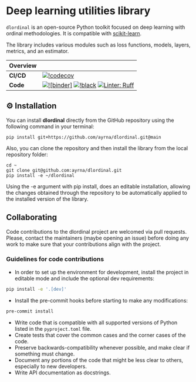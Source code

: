 # Deep learning utilities library

`dlordinal` is an open-source Python toolkit focused on deep learning with ordinal methodologies. It is compatible with
[scikit-learn](https://scikit-learn.org).

The library includes various modules such as loss functions, models, layers, metrics, and an estimator.

| Overview  |                                                                                                                                          |
|-----------|------------------------------------------------------------------------------------------------------------------------------------------|
| **CI/CD** | [![!codecov](https://img.shields.io/codecov/c/github/ayrna/dlordinal?label=codecov&logo=codecov)](https://codecov.io/gh/ayrna/dlordinal) |
| **Code**  | [![![binder]](https://mybinder.org/badge_logo.svg)](https://mybinder.org/v2/gh/ayrna/dlordinal/main?filepath=tutorials) [![!black](https://img.shields.io/badge/code%20style-black-000000.svg)](https://github.com/psf/black) [![Linter: Ruff](https://img.shields.io/badge/Linter-Ruff-brightgreen?style=flat-square)](https://github.com/charliermarsh/ruff)                     |

## ⚙️ Installation

You can install **dlordinal** directly from the GitHub repository using the following command in your terminal:

    pip install git+https://github.com/ayrna/dlordinal.git@main

Also, you can clone the repository and then install the library from the local repository folder:

    cd ~
    git clone git@github.com:ayrna/dlordinal.git
    pip install -e ~/dlordinal

Using the -e argument with pip install, does an editable installation, allowing the changes obtained through the repository to be automatically applied to the installed version of the library.

## Collaborating

Code contributions to the dlordinal project are welcomed via pull requests.
Please, contact the maintainers (maybe opening an issue) before doing any work to make sure that your contributions align with the project.

### Guidelines for code contributions

* In order to set up the environment for development, install the project in editable mode and include the optional dev requirements:
```bash
pip install -e '.[dev]'
```
* Install the pre-commit hooks before starting to make any modifications:
```bash
pre-commit install
```
* Write code that is compatible with all supported versions of Python listed in the `pyproject.toml` file.
* Create tests that cover the common cases and the corner cases of the code.
* Preserve backwards-compatibility whenever possible, and make clear if something must change.
* Document any portions of the code that might be less clear to others, especially to new developers.
* Write API documentation as docstrings.
